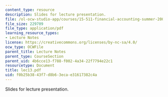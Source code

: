 ```yaml
---
content_type: resource
description: Slides for lecture presentation.
file: /ol-ocw-studio-app/courses/15-511-financial-accounting-summer-2004/f0b25b3843f7d8b63ecae31617382c4a_lec13.pdf
file_size: 229709
file_type: application/pdf
learning_resource_types:
- Lecture Notes
license: https://creativecommons.org/licenses/by-nc-sa/4.0/
ocw_type: OCWFile
parent_title: Lecture Notes
parent_type: CourseSection
parent_uid: 4b6cce13-f788-f002-4a34-22f7794e22c1
resourcetype: Document
title: lec13.pdf
uid: f0b25b38-43f7-d8b6-3eca-e31617382c4a
---
```

Slides for lecture presentation.